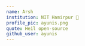 ```yaml
---
name: Arsh
institution: NIT Hamirpur 🚩 
profile_pic: ayunis.png 
quote: Heil open-source
github_user: ayunis
---
```

